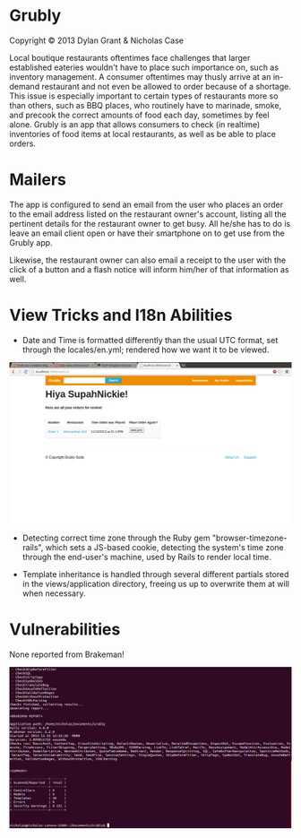 Grubly
======
Copyright © 2013 Dylan Grant & Nicholas Case

Local boutique restaurants oftentimes face challenges that larger established eateries wouldn't have to place such importance on, such as inventory management. A consumer oftentimes may thusly arrive at an in-demand restaurant and not even be allowed to order because of a shortage. This issue is especially important to certain types of restaurants more so than others, such as BBQ places, who routinely have to marinade, smoke, and precook the correct amounts of food each day, sometimes by feel alone. Grubly is an app that allows consumers to check (in realtime) inventories of food items at local restaurants, as well as be able to place orders.

Mailers
=======

The app is configured to send an email from the user who places an order to the email address listed on the restaurant owner's account, listing all the pertinent details for the restaurant owner to get busy. All he/she has to do is leave an email client open or have their smartphone on to get use from the Grubly app.

Likewise, the restaurant owner can also email a receipt to the user with the click of a button and a flash notice will inform him/her of that information as well.

View Tricks and I18n Abilities
==============================

- Date and Time is formatted differently than the usual UTC format, set through the locales/en.yml; rendered how we want it to be viewed.

![Screencap](/public/images/screenshot2.png "Screencap of Rendered View")

- Detecting correct time zone through the Ruby gem "browser-timezone-rails", which sets a JS-based cookie, detecting the system's time zone through the end-user's machine, used by Rails to render local time.

- Template inheritance is handled through several different partials stored in the views/application directory, freeing us up to overwrite them at will when necessary.

Vulnerabilities
===============

None reported from Brakeman!

![Screencap](/public/images/brakemanreport.png "Screencap of Brakeman Report")
